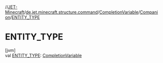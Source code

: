 //[JET-Minecraft](../../../../index.md)/[de.jet.minecraft.structure.command](../../index.md)/[CompletionVariable](../index.md)/[Companion](index.md)/[ENTITY_TYPE](-e-n-t-i-t-y_-t-y-p-e.md)

# ENTITY_TYPE

[jvm]\
val [ENTITY_TYPE](-e-n-t-i-t-y_-t-y-p-e.md): [CompletionVariable](../index.md)
